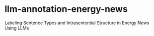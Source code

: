 # llm-annotation-energy-news
Labeling Sentence Types and  Intrasentential Structure in Energy News Using LLMs
